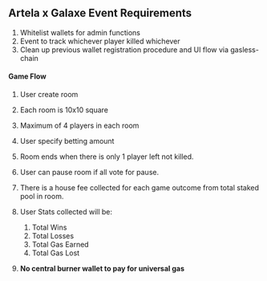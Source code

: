 ## Artela x Galaxe Event Requirements

1. Whitelist wallets for admin functions
2. Event to track whichever player killed whichever
3. Clean up previous wallet registration procedure and UI flow via gasless-chain

#### Game Flow
1. User create room
2. Each room is 10x10 square
3. Maximum of 4 players in each room
4. User specify betting amount
5. Room ends when there is only 1 player left not killed.
6. User can pause room if all vote for pause.
7. There is a house fee collected for each game outcome from total staked pool in room.

8. User Stats collected will be:
   1. Total Wins
   2. Total Losses
   3. Total Gas Earned
   4. Total Gas Lost

9. **No central burner wallet to pay for universal gas**
